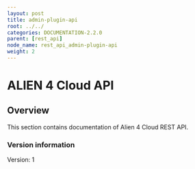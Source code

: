 ```yaml
---
layout: post
title: admin-plugin-api
root: ../../
categories: DOCUMENTATION-2.2.0
parent: [rest_api]
node_name: rest_api_admin-plugin-api
weight: 2
---
```


# ALIEN 4 Cloud API

## Overview
This section contains documentation of Alien 4 Cloud REST API.

### Version information
Version: 1

